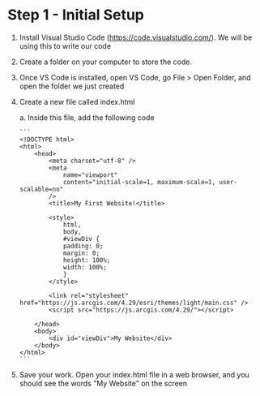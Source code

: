 # Step 1 - Initial Setup

1.  Install Visual Studio Code (https://code.visualstudio.com/). We will be using this to write our code
2.  Create a folder on your computer to store the code.
3.  Once VS Code is installed, open VS Code, go File > Open Folder, and open the folder we just created
4.  Create a new file called index.html

    a. Inside this file, add the following code

        ```
        <!DOCTYPE html>
        <html>
            <head>
                <meta charset="utf-8" />
                <meta
                    name="viewport"
                    content="initial-scale=1, maximum-scale=1, user-scalable=no"
                />
                <title>My First Website!</title>

                <style>
                    html,
                    body,
                    #viewDiv {
                    padding: 0;
                    margin: 0;
                    height: 100%;
                    width: 100%;
                    }
                </style>

                <link rel="stylesheet" href="https://js.arcgis.com/4.29/esri/themes/light/main.css" />
                <script src="https://js.arcgis.com/4.29/"></script>

            </head>
            <body>
                <div id="viewDiv">My Website</div>
            </body>
        </html>
        ```

5. Save your work. Open your index.html file in a web browser, and you should see the words "My Website" on the screen
